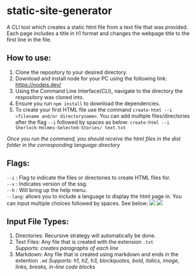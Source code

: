 # static-site-generator
A CLI tool which creates a static html file from a text file that was provided. Each page includes a title in h1 format and changes the webpage title to the first line in the file. 

## How to use:
1. Clone the repository to your desired directory.
2. Download and install node for your PC using the following link: https://nodejs.dev/
3. Using the Command Line Interface(CLI), navigate to the directory the respository was cloned into.
4. Ensure you run ``npm install`` to download the dependencies.  
5. To create your first HTML file use the command ```create-html --i <filename and/or directoryname>```. You can add multiple files/directories after the flag `--i` followed by spaces as below:
    `create-html --i Sherlock-Holmes-Selected-Stories/ text.txt`

_Once you run the command, you should receive the html files in the dist folder in the corresponding language directory_

## Flags:
`--i` : Flag to indicate the files or directories to create HTML files for.  
`--v` : Indicates version of the ssg.  
`--h` : Will bring up the help menu.  
`--lang`: allows you to include a language to display the html page in. You can input multiple choices followed by spaces. See below:
    ![](https://i.imgur.com/RZoad46.png)
    ![](https://i.imgur.com/AstdjnR.png)

## Input File Types: 
1. Directories: Recursive strategy will automatically be done.
2. Text Files: Any file that is created with the extension `.txt`   
    _Supports: creates paragraphs of each line_
3. Markdown: Any file that is created using markdown and ends in the extention `.md`
    _Supports: h1, h2, h3, blockquotes, bold, italics, image, links, breaks, in-line code blocks_

